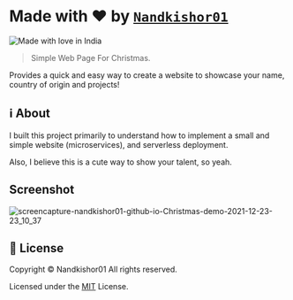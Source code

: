 # Made with ❤️ by [`Nandkishor01`](https://github.com/Nandkishor01)

![Made with love in India](https://madewithlove.now.sh/in?heart=true)

> Simple Web Page For Christmas.

Provides a quick and easy way to create a website to showcase your name, country of origin and projects!

## :information_source:	 About

I built this project primarily to understand how to implement a small and simple website (microservices), and serverless deployment.

Also, I believe this is a cute way to show your talent, so yeah.

## Screenshot 

![screencapture-nandkishor01-github-io-Christmas-demo-2021-12-23-23_10_37](https://user-images.githubusercontent.com/80894008/147279182-ab52a427-1872-415f-845d-7855bd16dcfc.png)


## 📜 License 

Copyright © Nandkishor01 All rights reserved.

Licensed under the [MIT](LICENSE) License.
